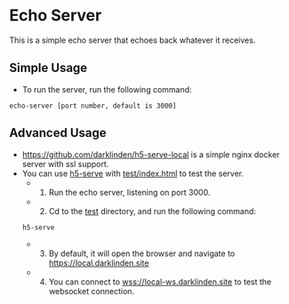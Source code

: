 # Echo Server

This is a simple echo server that echoes back whatever it receives.

## Simple Usage

-   To run the server, run the following command:

```
echo-server [port number, default is 3000]
```

## Advanced Usage

-   <https://github.com/darklinden/h5-serve-local> is a simple nginx docker server with ssl support.
-   You can use [h5-serve](https://github.com/darklinden/h5-serve-local) with [test/index.html](./test/index.html) to test the server.
    -   1. Run the echo server, listening on port 3000.
    -   2. Cd to the [test](./test) directory, and run the following command:
    ```
    h5-serve
    ```
    -   3. By default, it will open the browser and navigate to <https://local.darklinden.site>
    -   4. You can connect to <wss://local-ws.darklinden.site> to test the websocket connection.
